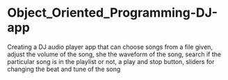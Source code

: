 # Object_Oriented_Programming-DJ-app
Creating a DJ audio player app that can choose songs from a file given, adjust the volume of the song, she the waveform of the song, search if the particular song is in the playlist or not, a play and stop button, sliders for changing the beat and tune of the song
